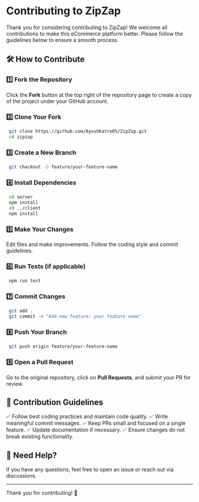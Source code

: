 # Contributing to ZipZap

Thank you for considering contributing to ZipZap! We welcome all contributions to make this eCommerce platform better. Please follow the guidelines below to ensure a smooth process.

## 🛠 How to Contribute

### 1️⃣ **Fork the Repository**
Click the **Fork** button at the top right of the repository page to create a copy of the project under your GitHub account.

### 2️⃣ **Clone Your Fork**
```bash
 git clone https://github.com/AyushKatre05/ZipZap.git
 cd zipzap
```

### 3️⃣ **Create a New Branch**
```bash
 git checkout -b feature/your-feature-name
```

### 4️⃣ **Install Dependencies**
```bash
 cd server
 npm install
 cd ../client
 npm install
```

### 5️⃣ **Make Your Changes**
Edit files and make improvements. Follow the coding style and commit guidelines.

### 6️⃣ **Run Tests (if applicable)**
```bash
 npm run test
```

### 7️⃣ **Commit Changes**
```bash
 git add .
 git commit -m "Add new feature: your feature name"
```

### 8️⃣ **Push Your Branch**
```bash
 git push origin feature/your-feature-name
```

### 9️⃣ **Open a Pull Request**
Go to the original repository, click on **Pull Requests**, and submit your PR for review.

## 📝 Contribution Guidelines
✅ Follow best coding practices and maintain code quality.
✅ Write meaningful commit messages.
✅ Keep PRs small and focused on a single feature.
✅ Update documentation if necessary.
✅ Ensure changes do not break existing functionality.

## 💬 Need Help?
If you have any questions, feel free to open an issue or reach out via discussions.

---

Thank you for contributing! 🚀